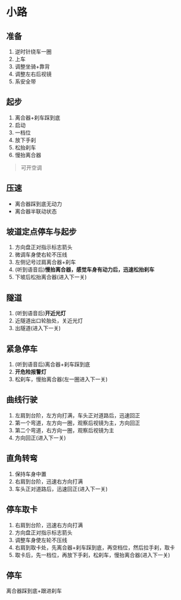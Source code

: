 # 小路

## 准备

1. 逆时针绕车一圈
2. 上车
3. 调整坐骑+靠背
4. 调整左右后视镜
5. 系安全带

## 起步

1. 离合器+刹车踩到底
2. 启动
3. 一档位
4. 放下手刹
5. 松抬刹车
6. 慢抬离合器

> 可开空调

## 压速

- 离合器踩到底无动力
- 离合器半联动状态

## 坡道定点停车与起步

1. 方向盘正对指示标志箭头
2. 微调车身使右轮不压线
3. 左侧记号过肩离合器+刹车
4. (听到语音后)__慢抬离合器，感觉车身有动力后，迅速松抬刹车__
5. 下坡后松抬离合器(进入下一关)

## 隧道

1. (听到语音后)__开近光灯__
2. 近隧道出口轮胎处，关近光灯
3. 出隧道(进入下一关)

## 紧急停车

1. (听到语音后)离合器+刹车踩到底
2. __开危险报警灯__
3. 松刹车，慢抬离合器(左一圈进入下一关)

## 曲线行驶

1. 左肩到台阶，左方向打满，车头正对道路后，迅速回正
2. 第一个弯道，左方向一圈，观察后视镜为主，方向回正
3. 第二个弯道，右方向一圈，观察后视镜为主
4. 方向回正(进入下一关)

## 直角转弯

1. 保持车身中置
2. 右肩到台阶，迅速右方向打满
3. 车头正对道路后，迅速回正(进入下一关)

## 停车取卡

1. 右肩到台阶，迅速右方向打满
2. 方向盘正对指示标志箭头
3. 调整车身使左轮不压线
4. 右肩到取卡处，先离合器+刹车踩到底，再空档位，然后拉手刹，取卡
5. 取卡后，先一档位，再放下手刹，松刹车，慢抬离合器(进入下一关)

## 停车

离合器踩到底+跟进刹车
